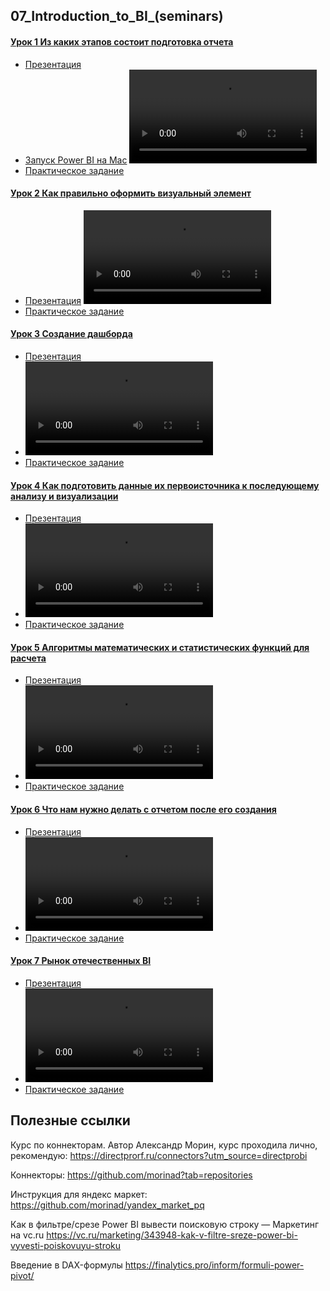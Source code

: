 ## 07_Introduction_to_BI_(seminars)

#### [Урок 1 Из каких этапов состоит подготовка отчета](https://gb.ru/lessons/441190)
- [Презентация](https://gbcdn.mrgcdn.ru/uploads/asset/4727432/attachment/69683ca1672aadd173496a253a6b024a.pptx)
- [Запуск Power BI на Mac](https://gbcdn.mrgcdn.ru/uploads/asset/5381473/attachment/00c7888a1ea40029a348306efedb6410.pdf)
<video controls src="https://gbcdn.mrgcdn.ru/uploads/record/325385/attachment/12ce7da04fb866c707546c74f5504212.mp4" title="Видео"></video>
- [Практическое задание](https://gb.ru/lessons/441190/homework)

#### [Урок 2 Как правильно оформить визуальный элемент](https://gb.ru/lessons/441191)
- [Презентация](https://gbcdn.mrgcdn.ru/uploads/asset/4727436/attachment/ae1bf38432242fabb89d9370657eb3e6.pptx)
<video controls src="https://gbcdn.mrgcdn.ru/uploads/record/325849/attachment/87878416b32ddfa64231e58d2655146c.mp4" title="Видео"></video>
- [Практическое задание](https://gb.ru/lessons/441191/homework)

#### [Урок 3 Создание дашборда](https://gb.ru/lessons/441192)
- [Презентация](https://gbcdn.mrgcdn.ru/uploads/asset/4727441/attachment/2ff133e2f902d815ea54f0e9afa95ca8.pptx)
- <video controls src="https://gbcdn.mrgcdn.ru/uploads/record/326695/attachment/38cadf1cf2c16fc46ffbb5fa84d9baf0.mp4" title="Видео"></video>
- [Практическое задание](https://gb.ru/lessons/441192/homework)

#### [Урок 4 Как подготовить данные их первоисточника к последующему анализу и визуализации](https://gb.ru/lessons/441193)
- [Презентация](https://gbcdn.mrgcdn.ru/uploads/asset/4727442/attachment/4508372094318e47ea9e1cabf85499a5.pptx)
- <video controls src="https://gbcdn.mrgcdn.ru/uploads/record/327085/attachment/e433b0b1fa4d68bcfa91b7b2adcce575.mp4" title="Видео"></video>
- [Практическое задание](https://gb.ru/lessons/441193/homework)

#### [Урок 5 Алгоритмы математических и статистических функций для расчета](https://gb.ru/lessons/441194)
- [Презентация](https://gbcdn.mrgcdn.ru/uploads/asset/4727444/attachment/9a66c80133b6066af7723fd7d31abb7f.pptx)
- <video controls src="https://gbcdn.mrgcdn.ru/uploads/record/327756/attachment/e4e2034b796a9e5b5300c96803285c2e.mp4" title="Видео"></video>
- [Практическое задание](https://gb.ru/lessons/441194/homework)

#### [Урок 6 Что нам нужно делать с отчетом после его создания](https://gb.ru/lessons/441195)
- [Презентация](https://gbcdn.mrgcdn.ru/uploads/asset/4727446/attachment/eaabee519107ad210109643502be2aeb.pptx)
- <video controls src="https://gbcdn.mrgcdn.ru/uploads/record/328153/attachment/fc644b99ca02db4267c2cefb89d5173c.mp4" title="Видео"></video>
- [Практическое задание](https://gb.ru/lessons/441195/homework)

#### [Урок 7 Рынок отечественных BI](https://gb.ru/lessons/441196)
- [Презентация](https://gbcdn.mrgcdn.ru/uploads/asset/4727448/attachment/6f775ea51ce6079f6dc730c5eed6a559.pptx)
- <video controls src="https://gbcdn.mrgcdn.ru/uploads/record/328875/attachment/362a9a236be5b421be5cde37f0707469.mp4" title="Видео"></video>
- [Практическое задание](https://gb.ru/lessons/441196/homework)

## Полезные ссылки

Курс по коннекторам. Автор Александр Морин, курс проходила лично, рекомендую: 
https://directprorf.ru/connectors?utm_source=directprobi

Коннекторы:
https://github.com/morinad?tab=repositories

Инструкция для яндекс маркет: 
https://github.com/morinad/yandex_market_pq

Как в фильтре/срезе Power BI вывести поисковую строку — Маркетинг на vc.ru
https://vc.ru/marketing/343948-kak-v-filtre-sreze-power-bi-vyvesti-poiskovuyu-stroku

Введение в DAX-формулы
https://finalytics.pro/inform/formuli-power-pivot/

